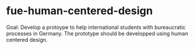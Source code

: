 # fue-human-centered-design
Goal: Develop a protoype to help international students with bureaucratic processes in Germany. The prototype should be developped using human centered design.
